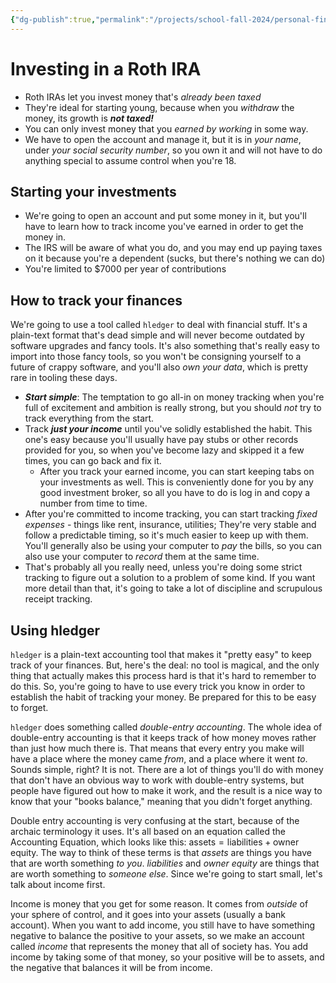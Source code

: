 ```yaml
---
{"dg-publish":true,"permalink":"/projects/school-fall-2024/personal-finance/lessons/roth-ira/"}
---
```



# Investing in a Roth IRA 

- Roth IRAs let you invest money that's *already been taxed*
- They're ideal for starting young, because when you *withdraw* the money, its growth is ***not taxed!***
- You can only invest money that you *earned by working* in some way.
- We have to open the account and manage it, but it is in *your name*, under *your social security number*, so you own it and will not have to do anything special to assume control when you're 18.


## Starting your investments

- We're going to open an account and put some money in it, but you'll have to learn how to track income you've earned in order to get the money in.
- The IRS will be aware of what you do, and you may end up paying taxes on it because you're a dependent (sucks, but there's nothing we can do)
- You're limited to $7000 per year of contributions

## How to track your finances

We're going to use a tool called `hledger` to deal with financial stuff. It's a plain-text format that's dead simple and will never become outdated by software upgrades and fancy tools. It's also something that's really easy to import into those fancy tools, so you won't be consigning yourself to a future of crappy software, and you'll also *own your data*, which is pretty rare in tooling these days.

- ***Start simple***: The temptation to go all-in on money tracking when you're full of excitement and ambition is really strong, but you should *not* try to track everything from the start.
- Track ***just your income*** until you've solidly established the habit. This one's easy because you'll usually have pay stubs or other records provided for you, so when you've become lazy and skipped it a few times, you can go back and fix it.
    - After you track your earned income, you can start keeping tabs on your investments as well. This is conveniently done for you by any good investment broker, so all you have to do is log in and copy a number from time to time.
- After you're committed to income tracking, you can start tracking *fixed expenses* - things like rent, insurance, utilities; They're very stable and follow a predictable timing, so it's much easier to keep up with them. You'll generally also be using your computer to *pay* the bills, so you can also use your computer to *record* them at the same time.
- That's probably all you really need, unless you're doing some strict tracking to figure out a solution to a problem of some kind. If you want more detail than that, it's going to take a lot of discipline and scrupulous receipt tracking.

## Using hledger

`hledger` is a plain-text accounting tool that makes it "pretty easy" to keep track of your finances. But, here's the deal: no tool is magical, and the only thing that actually makes this process hard is that it's hard to remember to do this. So, you're going to have to use every trick you know in order to establish the habit of tracking your money. Be prepared for this to be easy to forget.

`hledger` does something called *double-entry accounting*. The whole idea of double-entry accounting is that it keeps track of how money moves rather than just how much there is. That means that every entry you make will have a place where the money came *from*, and a place where it went *to*. Sounds simple, right? It is not. There are a lot of things you'll do with money that don't have an obvious way to work with double-entry systems, but people have figured out how to make it work, and the result is a nice way to know that your "books balance," meaning that you didn't forget anything.

Double entry accounting is very confusing at the start, because of the archaic terminology it uses. It's all based on an equation called the Accounting Equation, which looks like this: $\text{assets} = \text{liabilities}+\text{owner equity}$. The way to think of these terms is that *assets* are things you have that are worth something *to you*. *liabilities* and *owner equity* are things that are worth something to *someone else*. Since we're going to start small, let's talk about income first.

Income is money that you get for some reason. It comes from *outside* of your sphere of control, and it goes into your assets (usually a bank account). When you want to add income, you still have to have something negative to balance the positive to your assets, so we make an account called *income* that represents the money that all of society has. You add income by taking some of that money, so your positive will be to assets, and the negative that balances it will be from income.
